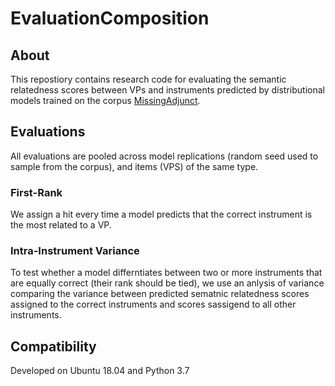 # EvaluationComposition

## About

This repostiory contains research code for evaluating the semantic relatedness scores between VPs and instruments predicted by distributional models trained on the corpus [MissingAdjunct](https://github.com/phueb/MissingAdjunct).

## Evaluations

All evaluations are pooled across model replications (random seed used to sample from the corpus), and items (VPS) of the same type.

### First-Rank

We assign a hit every time a model predicts that the correct instrument is the most related to a VP. 

### Intra-Instrument Variance

To test whether a model differntiates between two or more instruments that are equally correct (their rank should be tied), we use an anlysis of variance comparing the variance between predicted sematnic relatedness scores assigned to the correct instruments and scores sassigend to all other instruments.

## Compatibility

Developed on Ubuntu 18.04 and Python 3.7
